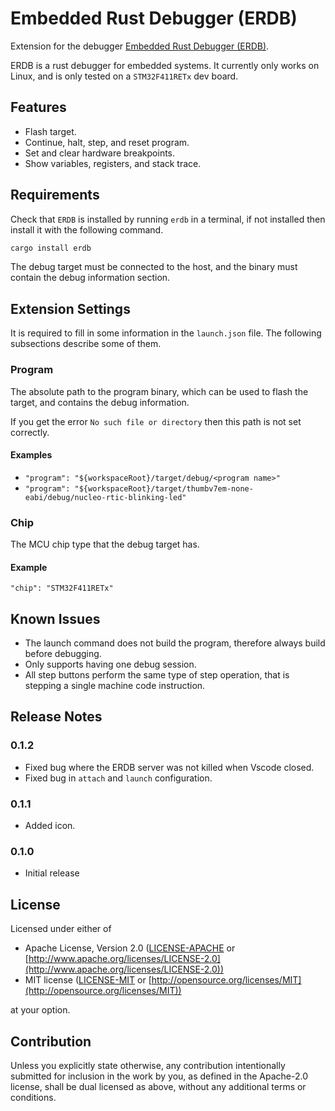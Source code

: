 # Embedded Rust Debugger (ERDB)

Extension for the debugger [Embedded Rust Debugger (ERDB)](https://github.com/Blinningjr/erdb).

ERDB is a rust debugger for embedded systems.
It currently only works on Linux, and is only tested on a `STM32F411RETx` dev board.

## Features

* Flash target.
* Continue, halt, step, and reset program.
* Set and clear hardware breakpoints.
* Show variables, registers, and stack trace.

## Requirements

Check that `ERDB` is installed by running `erdb` in a terminal, if not installed then install it with the following command.

```sh
cargo install erdb
```

The debug target must be connected to the host, and the binary must contain the debug information section.

## Extension Settings

It is required to fill in some information in the `launch.json` file.
The following subsections describe some of them.

### Program

The absolute path to the program binary, which can be used to flash the target, and contains the debug information.

If you get the error `No such file or directory` then this path is not set correctly.

#### Examples

* `"program": "${workspaceRoot}/target/debug/<program name>"`
* `"program": "${workspaceRoot}/target/thumbv7em-none-eabi/debug/nucleo-rtic-blinking-led"`

### Chip

The MCU chip type that the debug target has.

#### Example

`"chip": "STM32F411RETx"`

## Known Issues

* The launch command does not build the program, therefore always build before debugging.
* Only supports having one debug session.
* All step buttons perform the same type of step operation, that is stepping a single machine code instruction.

## Release Notes

### 0.1.2

* Fixed bug where the ERDB server was not killed when Vscode closed.
* Fixed bug in `attach` and `launch` configuration.

### 0.1.1

* Added icon.

### 0.1.0

* Initial release

## License

Licensed under either of

* Apache License, Version 2.0
   ([LICENSE-APACHE](LICENSE-APACHE) or [http://www.apache.org/licenses/LICENSE-2.0](http://www.apache.org/licenses/LICENSE-2.0))
* MIT license
   ([LICENSE-MIT](LICENSE-MIT) or [http://opensource.org/licenses/MIT](http://opensource.org/licenses/MIT))

at your option.

## Contribution

Unless you explicitly state otherwise, any contribution intentionally submitted
for inclusion in the work by you, as defined in the Apache-2.0 license, shall be
dual licensed as above, without any additional terms or conditions.
